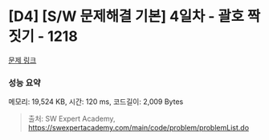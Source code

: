 # [D4] [S/W 문제해결 기본] 4일차 - 괄호 짝짓기 - 1218 

[문제 링크](https://swexpertacademy.com/main/code/problem/problemDetail.do?contestProbId=AV14eWb6AAkCFAYD) 

### 성능 요약

메모리: 19,524 KB, 시간: 120 ms, 코드길이: 2,009 Bytes



> 출처: SW Expert Academy, https://swexpertacademy.com/main/code/problem/problemList.do